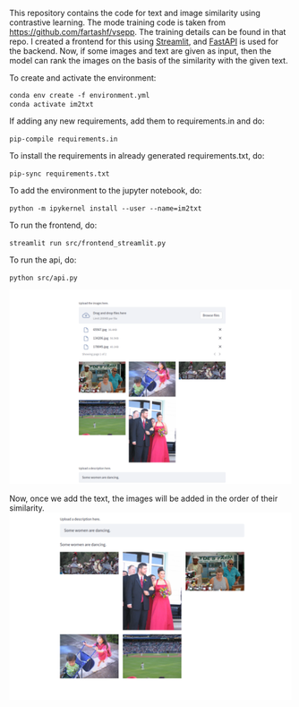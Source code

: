 This repository contains the code for text and image similarity using contrastive learning. The mode training code is taken from https://github.com/fartashf/vsepp. The training details can be found in that repo. I created a frontend for this using [Streamlit](https://streamlit.io/), and [FastAPI](https://fastapi.tiangolo.com/) is used for the backend. Now, if some images and text are given as input, then the model can rank the images on the basis of the similarity with the given text.

To create and activate the environment:

```
conda env create -f environment.yml
conda activate im2txt
```

If adding any new requirements, add them to requirements.in and do:

`pip-compile requirements.in`

To install the requirements in already generated requirements.txt, do:

`pip-sync requirements.txt`

To add the environment to the jupyter notebook, do:

`python -m ipykernel install --user --name=im2txt`

To run the frontend, do:

`streamlit run src/frontend_streamlit.py`

To run the api, do:

`python src/api.py`

![first half](images/front_page.png "first half")

Now, once we add the text, the images will be added in the order of their similarity.
![second half](images/second_page.png "second half")
